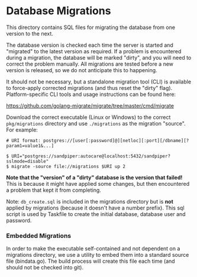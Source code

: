 # Database Migrations

This directory contains SQL files for migrating the database from one version to the next.

The database version is checked each time the server is started and "migrated" to the latest version as required. If a
problem is encountered during a migration, the database will be marked "dirty", and you will need to correct the problem
manually. All migrations are tested before a new version is released, so we do not anticipate this to happening.

It should not be necessary, but a standalone migration tool (CLI) is available to force-apply corrected migrations
(and thus reset the "dirty" flag). Platform-specific CLI tools and usage instructions can be found here:

https://github.com/golang-migrate/migrate/tree/master/cmd/migrate

Download the correct executable (Linux or Windows) to the correct `pkg/migrations` directory and use `./migrations` as the
migration "source". For example:

```
# URI format: postgres://[user[:password]@][netloc][:port][/dbname][?param1=value1&...]

$ URI="postgres://sandpiper:autocare@localhost:5432/sandpiper?sslmode=disable"
$ migrate -source file://migrations $URI up 2
```

**Note that the "version" of a "dirty" database is the version that failed!** This is because it might have
applied some changes, but then encountered a problem that kept it from completing.

Note: `db_create.sql` is included in the migrations directory but is **not** applied by migrations (because it doesn't
have a number prefix). This sql script is used by Taskfile to create the initial database, database user and password.

### Embedded Migrations

In order to make the executable self-contained and not dependent on a migrations directory, we use a utility to embed them
into a standard source file (bindata.go). The build process will create this file each time (and should not be checked into git).
